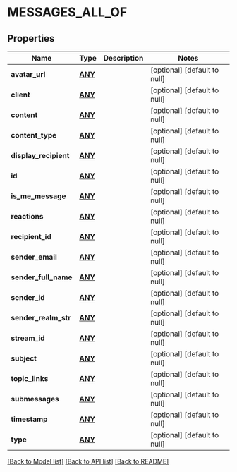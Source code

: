 # MESSAGES_ALL_OF

## Properties
Name | Type | Description | Notes
------------ | ------------- | ------------- | -------------
**avatar_url** | [**ANY**](.md) |  | [optional] [default to null]
**client** | [**ANY**](.md) |  | [optional] [default to null]
**content** | [**ANY**](.md) |  | [optional] [default to null]
**content_type** | [**ANY**](.md) |  | [optional] [default to null]
**display_recipient** | [**ANY**](.md) |  | [optional] [default to null]
**id** | [**ANY**](.md) |  | [optional] [default to null]
**is_me_message** | [**ANY**](.md) |  | [optional] [default to null]
**reactions** | [**ANY**](.md) |  | [optional] [default to null]
**recipient_id** | [**ANY**](.md) |  | [optional] [default to null]
**sender_email** | [**ANY**](.md) |  | [optional] [default to null]
**sender_full_name** | [**ANY**](.md) |  | [optional] [default to null]
**sender_id** | [**ANY**](.md) |  | [optional] [default to null]
**sender_realm_str** | [**ANY**](.md) |  | [optional] [default to null]
**stream_id** | [**ANY**](.md) |  | [optional] [default to null]
**subject** | [**ANY**](.md) |  | [optional] [default to null]
**topic_links** | [**ANY**](.md) |  | [optional] [default to null]
**submessages** | [**ANY**](.md) |  | [optional] [default to null]
**timestamp** | [**ANY**](.md) |  | [optional] [default to null]
**type** | [**ANY**](.md) |  | [optional] [default to null]

[[Back to Model list]](../README.md#documentation-for-models) [[Back to API list]](../README.md#documentation-for-api-endpoints) [[Back to README]](../README.md)


